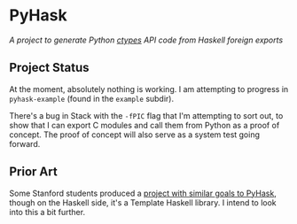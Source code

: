 # PyHask

*A project to generate Python [ctypes]() API code from Haskell foreign exports*

## Project Status

At the moment, absolutely nothing is working. I am attempting to progress in `pyhask-example` (found in the `example` subdir).

There's a bug in Stack with  the `-fPIC` flag that I'm attempting to sort out, to show that I can export C modules and call them from Python as a proof of concept. The proof of concept will also serve as a system test going forward.

## Prior Art

Some Stanford students produced a [project with similar goals to PyHask](https://github.com/ddfisher/HaPy), though on the Haskell side, it's a Template Haskell library. I intend to look into this a bit further.

